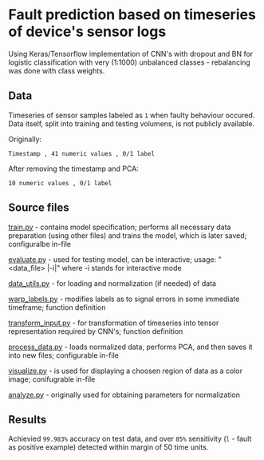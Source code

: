 # Fault prediction based on timeseries of device's sensor logs

Using Keras/Tensorflow implementation of CNN's with dropout and BN for logistic classification with very (1:1000) unbalanced classes - rebalancing was done with class weights.

## Data ##

Timeseries of sensor samples labeled as `1` when faulty behaviour occured. Data itself, split into training and testing volumens, is not publicly available.

Originally:

```
Timestamp , 41 numeric values , 0/1 label
```

After removing the timestamp and PCA:

```
10 numeric values , 0/1 label
```

## Source files ##

[train.py](https://github.com/zkroliko/data_mining_fault_pred/blob/master/train.py) - contains model specification; performs all necessary data preparation (using other files) and trains the model, which is later saved; configuralbe in-file

[evaluate.py](https://github.com/zkroliko/data_mining_fault_pred/blob/master/evaluate.py) - used for testing model, can be interactive; usage: "<model> <data_file> |-i|" where -i stands for interactive mode

[data_utils.py](https://github.com/zkroliko/data_mining_fault_pred/blob/master/data_utils.py) - for loading and normalization (if needed) of data

[warp_labels.py](https://github.com/zkroliko/data_mining_fault_pred/blob/master/warp_labels.py) - modifies labels as to signal errors in some immediate timeframe; function definition

[transform_input.py](https://github.com/zkroliko/data_mining_fault_pred/blob/master/transform_input.py) - for transformation of timeseries into tensor representation required by CNN's; function definition

[process_data.py](https://github.com/zkroliko/data_mining_fault_pred/blob/master/process_data.py) - loads normalized data, performs PCA, and then saves it into new files; configurable in-file

[visualize.py](https://github.com/zkroliko/data_mining_fault_pred/blob/master/visualize.py) - is used for displaying a choosen region of data as a color image; conifugrable in-file

[analyze.py](https://github.com/zkroliko/data_mining_fault_pred/blob/master/analyze.py) - originally used for obtaining parameters for normalization

## Results ##

Achievied `99.983%` accuracy on test data, and over `85%` sensitivity (`l` - fault as positive example) detected within margin of 50 time units.
